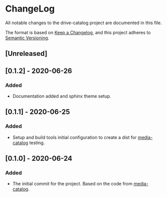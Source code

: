 # ChangeLog
All notable changes to the drive-catalog project are documented in this file.

The format is based on [Keep a Changelog](https://keepachangelog.com/en/1.0.0/),
and this project adheres to [Semantic Versioning](https://semver.org/spec/v2.0.0.html).

## [Unreleased]

## [0.1.2] - 2020-06-26
### Added
- Documentation added and sphinx theme setup.

## [0.1.1] - 2020-06-25
### Added
- Setup and build tools initial configuration to create a dist for 
[media-catalog](https://github.com/bestep/media-catalog) testing.

## [0.1.0] - 2020-06-24
### Added
- The initial commit for the project. Based on the code from [media-catalog](https://github.com/bestep/media-catalog).
